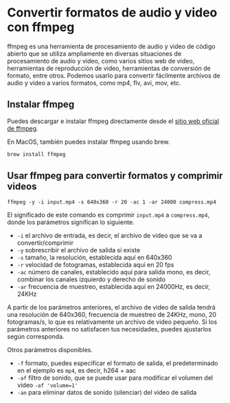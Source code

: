 # Convertir formatos de audio y video con ffmpeg

ffmpeg es una herramienta de procesamiento de audio y video de código abierto que se utiliza ampliamente en diversas situaciones de procesamiento de audio y video, como varios sitios web de video, herramientas de reproducción de video, herramientas de conversión de formato, entre otros. Podemos usarlo para convertir fácilmente archivos de audio y video a varios formatos, como mp4, flv, avi, mov, etc.

## Instalar ffmpeg

Puedes descargar e instalar ffmpeg directamente desde el [sitio web oficial de ffmpeg](https://ffmpeg.org/download.html).

En MacOS, también puedes instalar ffmpeg usando brew.

```sh
brew install ffmpeg
```

## Usar ffmpeg para convertir formatos y comprimir videos

```
ffmpeg -y -i input.mp4 -s 640x360 -r 20 -ac 1 -ar 24000 compress.mp4
```

El significado de este comando es comprimir `input.mp4` a `compress.mp4`, donde los parámetros significan lo siguiente.

- `-i` el archivo de entrada, es decir, el archivo de video que se va a convertir/comprimir
- `-y` sobrescribir el archivo de salida si existe
- `-s` tamaño, la resolución, establecida aquí en 640x360
- `-r` velocidad de fotogramas, establecida aquí en 20 fps
- `-ac` número de canales, establecido aquí para salida mono, es decir, combinar los canales izquierdo y derecho de sonido
- `-ar` frecuencia de muestreo, establecida aquí en 24000Hz, es decir, 24KHz

A partir de los parámetros anteriores, el archivo de video de salida tendrá una resolución de 640x360, frecuencia de muestreo de 24KHz, mono, 20 fotogramas/s, lo que es relativamente un archivo de video pequeño. Si los parámetros anteriores no satisfacen tus necesidades, puedes ajustarlos según corresponda.

Otros parámetros disponibles.

- `-f` formato, puedes especificar el formato de salida, el predeterminado en el ejemplo es `mp4`, es decir, h264 + aac
- `-af` filtro de sonido, que se puede usar para modificar el volumen del video `-af 'volume=1'`
- `-an` para eliminar datos de sonido (silenciar) del video de salida